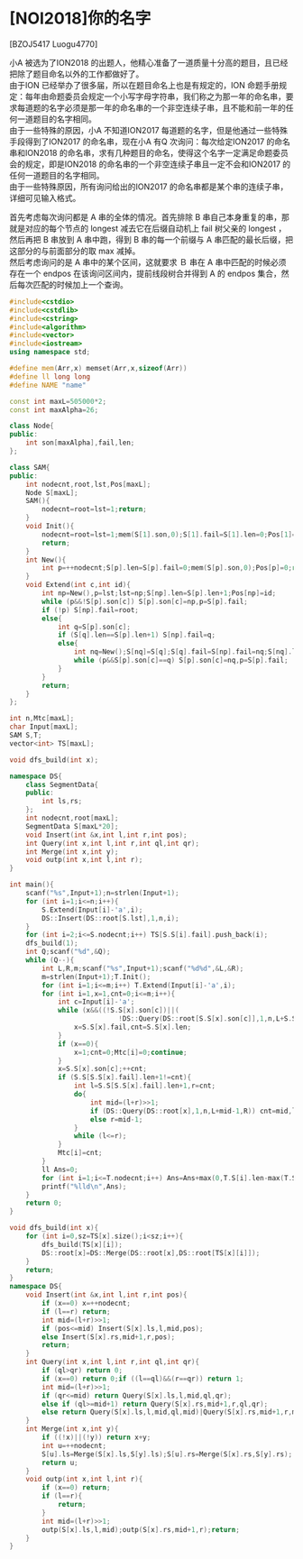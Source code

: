 # [NOI2018]你的名字
[BZOJ5417 Luogu4770]

小A 被选为了ION2018 的出题人，他精心准备了一道质量十分高的题目，且已经把除了题目命名以外的工作都做好了。  
由于ION 已经举办了很多届，所以在题目命名上也是有规定的，ION 命题手册规定：每年由命题委员会规定一个小写字母字符串，我们称之为那一年的命名串，要求每道题的名字必须是那一年的命名串的一个非空连续子串，且不能和前一年的任何一道题目的名字相同。  
由于一些特殊的原因，小A 不知道ION2017 每道题的名字，但是他通过一些特殊手段得到了ION2017 的命名串，现在小A 有Q 次询问：每次给定ION2017 的命名串和ION2018 的命名串，求有几种题目的命名，使得这个名字一定满足命题委员会的规定，即是ION2018 的命名串的一个非空连续子串且一定不会和ION2017 的任何一道题目的名字相同。  
由于一些特殊原因，所有询问给出的ION2017 的命名串都是某个串的连续子串，详细可见输入格式。

首先考虑每次询问都是 A 串的全体的情况。首先排除 B 串自己本身重复的串，那就是对应的每个节点的 longest 减去它在后缀自动机上 fail 树父亲的 longest ，然后再把 B 串放到 A 串中跑，得到 B 串的每一个前缀与 A 串匹配的最长后缀，把这部分的与前面部分的取 max 减掉。  
然后考虑询问的是 A 串中的某个区间，这就要求 Ｂ 串在 A 串中匹配的时候必须存在一个 endpos 在该询问区间内，提前线段树合并得到 A 的 endpos 集合，然后每次匹配的时候加上一个查询。

```cpp
#include<cstdio>
#include<cstdlib>
#include<cstring>
#include<algorithm>
#include<vector>
#include<iostream>
using namespace std;

#define mem(Arr,x) memset(Arr,x,sizeof(Arr))
#define ll long long
#define NAME "name"

const int maxL=505000*2;
const int maxAlpha=26;

class Node{
public:
	int son[maxAlpha],fail,len;
};

class SAM{
public:
	int nodecnt,root,lst,Pos[maxL];
	Node S[maxL];
	SAM(){
		nodecnt=root=lst=1;return;
	}
	void Init(){
		nodecnt=root=lst=1;mem(S[1].son,0);S[1].fail=S[1].len=0;Pos[1]=0;
		return;
	}
	int New(){
		int p=++nodecnt;S[p].len=S[p].fail=0;mem(S[p].son,0);Pos[p]=0;return p;
	}
	void Extend(int c,int id){
		int np=New(),p=lst;lst=np;S[np].len=S[p].len+1;Pos[np]=id;
		while (p&&!S[p].son[c]) S[p].son[c]=np,p=S[p].fail;
		if (!p) S[np].fail=root;
		else{
			int q=S[p].son[c];
			if (S[q].len==S[p].len+1) S[np].fail=q;
			else{
				int nq=New();S[nq]=S[q];S[q].fail=S[np].fail=nq;S[nq].len=S[p].len+1;Pos[nq]=Pos[q];
				while (p&&S[p].son[c]==q) S[p].son[c]=nq,p=S[p].fail;
			}
		}
		return;
	}
};

int n,Mtc[maxL];
char Input[maxL];
SAM S,T;
vector<int> TS[maxL];

void dfs_build(int x);

namespace DS{
	class SegmentData{
	public:
		int ls,rs;
	};
	int nodecnt,root[maxL];
	SegmentData S[maxL*20];
	void Insert(int &x,int l,int r,int pos);
	int Query(int x,int l,int r,int ql,int qr);
	int Merge(int x,int y);
	void outp(int x,int l,int r);
}

int main(){
	scanf("%s",Input+1);n=strlen(Input+1);
	for (int i=1;i<=n;i++){
		S.Extend(Input[i]-'a',i);
		DS::Insert(DS::root[S.lst],1,n,i);
	}
	for (int i=2;i<=S.nodecnt;i++) TS[S.S[i].fail].push_back(i);
	dfs_build(1);
	int Q;scanf("%d",&Q);
	while (Q--){
		int L,R,m;scanf("%s",Input+1);scanf("%d%d",&L,&R);
		m=strlen(Input+1);T.Init();
		for (int i=1;i<=m;i++) T.Extend(Input[i]-'a',i);
		for (int i=1,x=1,cnt=0;i<=m;i++){
			int c=Input[i]-'a';
			while (x&&((!S.S[x].son[c])||(
						   !DS::Query(DS::root[S.S[x].son[c]],1,n,L+S.S[S.S[S.S[x].son[c]].fail].len,R)))){
				x=S.S[x].fail,cnt=S.S[x].len;
			}
			if (x==0){
				x=1;cnt=0;Mtc[i]=0;continue;
			}
			x=S.S[x].son[c];++cnt;
			if (S.S[S.S[x].fail].len+1!=cnt){
				int l=S.S[S.S[x].fail].len+1,r=cnt;
				do{
					int mid=(l+r)>>1;
					if (DS::Query(DS::root[x],1,n,L+mid-1,R)) cnt=mid,l=mid+1;
					else r=mid-1;
				}
				while (l<=r);
			}
			Mtc[i]=cnt;
		}
		ll Ans=0;
		for (int i=1;i<=T.nodecnt;i++) Ans=Ans+max(0,T.S[i].len-max(T.S[T.S[i].fail].len,Mtc[T.Pos[i]]));
		printf("%lld\n",Ans);
	}
	return 0;
}

void dfs_build(int x){
	for (int i=0,sz=TS[x].size();i<sz;i++){
		dfs_build(TS[x][i]);
		DS::root[x]=DS::Merge(DS::root[x],DS::root[TS[x][i]]);
	}
	return;
}
namespace DS{
	void Insert(int &x,int l,int r,int pos){
		if (x==0) x=++nodecnt;
		if (l==r) return;
		int mid=(l+r)>>1;
		if (pos<=mid) Insert(S[x].ls,l,mid,pos);
		else Insert(S[x].rs,mid+1,r,pos);
		return;
	}
	int Query(int x,int l,int r,int ql,int qr){
		if (ql>qr) return 0;
		if (x==0) return 0;if ((l==ql)&&(r==qr)) return 1;
		int mid=(l+r)>>1;
		if (qr<=mid) return Query(S[x].ls,l,mid,ql,qr);
		else if (ql>=mid+1) return Query(S[x].rs,mid+1,r,ql,qr);
		else return Query(S[x].ls,l,mid,ql,mid)|Query(S[x].rs,mid+1,r,mid+1,qr);
	}
	int Merge(int x,int y){
		if ((!x)||(!y)) return x+y;
		int u=++nodecnt;
		S[u].ls=Merge(S[x].ls,S[y].ls);S[u].rs=Merge(S[x].rs,S[y].rs);
		return u;
	}
	void outp(int x,int l,int r){
		if (x==0) return;
		if (l==r){
			return;
		}
		int mid=(l+r)>>1;
		outp(S[x].ls,l,mid);outp(S[x].rs,mid+1,r);return;
	}
}
```